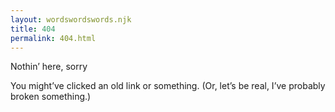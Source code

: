 ```yaml
---
layout: wordswordswords.njk
title: 404
permalink: 404.html
---
```


Nothin’ here, sorry

You might’ve clicked an old link or something. (Or, let’s be real, I’ve probably broken something.)
